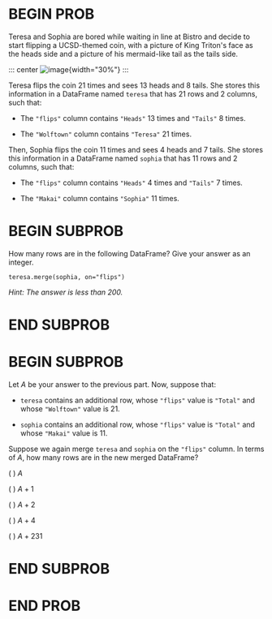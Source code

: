 # BEGIN PROB

Teresa and Sophia are bored while waiting in line at Bistro and decide
to start flipping a UCSD-themed coin, with a picture of King Triton's
face as the heads side and a picture of his mermaid-like tail as the
tails side.

::: center
![image](midterm_images/king_triton.png){width="30%"}
:::

Teresa flips the coin 21 times and sees 13 heads and 8 tails. She stores
this information in a DataFrame named `teresa` that has 21 rows and 2
columns, such that:

-   The `"flips"` column contains `"Heads"` 13 times and `"Tails"` 8
    times.

-   The `"Wolftown"` column contains `"Teresa"` 21 times.

Then, Sophia flips the coin 11 times and sees 4 heads and 7 tails. She
stores this information in a DataFrame named `sophia` that has 11 rows
and 2 columns, such that:

-   The `"flips"` column contains `"Heads"` 4 times and `"Tails"` 7
    times.

-   The `"Makai"` column contains `"Sophia"` 11 times.

# BEGIN SUBPROB

How many rows are in the following DataFrame? Give your answer as an
integer.

    teresa.merge(sophia, on="flips")

*Hint: The answer is less than 200.*

# END SUBPROB

# BEGIN SUBPROB

Let $A$ be your answer to the previous part. Now, suppose that:

-   `teresa` contains an additional row, whose `"flips"` value is
    `"Total"` and whose `"Wolftown"` value is 21.

-   `sophia` contains an additional row, whose `"flips"` value is
    `"Total"` and whose `"Makai"` value is 11.

Suppose we again merge `teresa` and `sophia` on the `"flips"` column. In
terms of $A$, how many rows are in the new merged DataFrame?

( ) $A$

( ) $A+1$

( ) $A+2$

( ) $A+4$

( ) $A+231$

# END SUBPROB

# END PROB